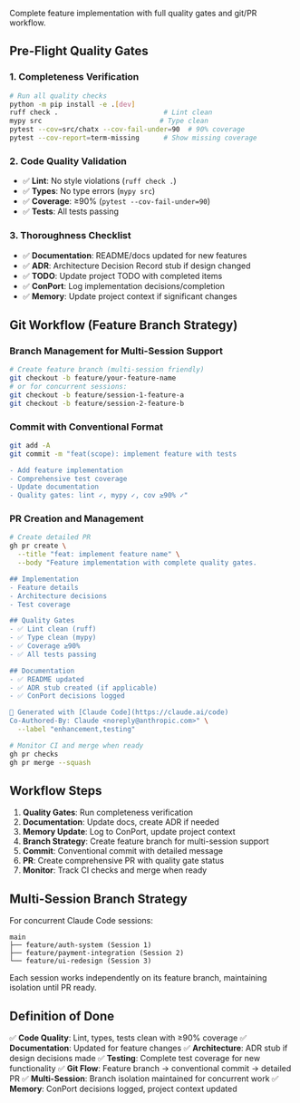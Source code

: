 Complete feature implementation with full quality gates and git/PR workflow.

## Pre-Flight Quality Gates

### 1. Completeness Verification
```bash
# Run all quality checks
python -m pip install -e .[dev]
ruff check .                          # Lint clean
mypy src                             # Type clean
pytest --cov=src/chatx --cov-fail-under=90  # 90% coverage
pytest --cov-report=term-missing      # Show missing coverage
```

### 2. Code Quality Validation
- ✅ **Lint**: No style violations (`ruff check .`)
- ✅ **Types**: No type errors (`mypy src`)
- ✅ **Coverage**: ≥90% (`pytest --cov-fail-under=90`)
- ✅ **Tests**: All tests passing

### 3. Thoroughness Checklist
- ✅ **Documentation**: README/docs updated for new features
- ✅ **ADR**: Architecture Decision Record stub if design changed
- ✅ **TODO**: Update project TODO with completed items
- ✅ **ConPort**: Log implementation decisions/completion
- ✅ **Memory**: Update project context if significant changes

## Git Workflow (Feature Branch Strategy)

### Branch Management for Multi-Session Support
```bash
# Create feature branch (multi-session friendly)
git checkout -b feature/your-feature-name
# or for concurrent sessions:
git checkout -b feature/session-1-feature-a
git checkout -b feature/session-2-feature-b
```

### Commit with Conventional Format
```bash
git add -A
git commit -m "feat(scope): implement feature with tests

- Add feature implementation
- Comprehensive test coverage
- Update documentation
- Quality gates: lint ✓, mypy ✓, cov ≥90% ✓"
```

### PR Creation and Management
```bash
# Create detailed PR
gh pr create \
  --title "feat: implement feature name" \
  --body "Feature implementation with complete quality gates.

## Implementation
- Feature details
- Architecture decisions
- Test coverage

## Quality Gates
- ✅ Lint clean (ruff)
- ✅ Type clean (mypy)
- ✅ Coverage ≥90%
- ✅ All tests passing

## Documentation
- ✅ README updated
- ✅ ADR stub created (if applicable)
- ✅ ConPort decisions logged

🤖 Generated with [Claude Code](https://claude.ai/code)
Co-Authored-By: Claude <noreply@anthropic.com>" \
  --label "enhancement,testing"

# Monitor CI and merge when ready
gh pr checks
gh pr merge --squash
```

## Workflow Steps

1. **Quality Gates**: Run completeness verification
2. **Documentation**: Update docs, create ADR if needed
3. **Memory Update**: Log to ConPort, update project context
4. **Branch Strategy**: Create feature branch for multi-session support
5. **Commit**: Conventional commit with detailed message
6. **PR**: Create comprehensive PR with quality gate status
7. **Monitor**: Track CI checks and merge when ready

## Multi-Session Branch Strategy

For concurrent Claude Code sessions:
```
main
├── feature/auth-system (Session 1)
├── feature/payment-integration (Session 2)
└── feature/ui-redesign (Session 3)
```

Each session works independently on its feature branch, maintaining isolation until PR ready.

## Definition of Done

✅ **Code Quality**: Lint, types, tests clean with ≥90% coverage
✅ **Documentation**: Updated for feature changes
✅ **Architecture**: ADR stub if design decisions made
✅ **Testing**: Complete test coverage for new functionality
✅ **Git Flow**: Feature branch → conventional commit → detailed PR
✅ **Multi-Session**: Branch isolation maintained for concurrent work
✅ **Memory**: ConPort decisions logged, project context updated